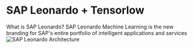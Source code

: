 # SAP Leonardo + Tensorlow

What is SAP Leonardo?
SAP Leonardo Machine Learning is the new branding for SAP's entire portfolio of intelligent applications and services
![SAP Leonardo Architecture](https://blogs.sap.com/wp-content/uploads/2018/01/Hierarchy-1.1.png)
